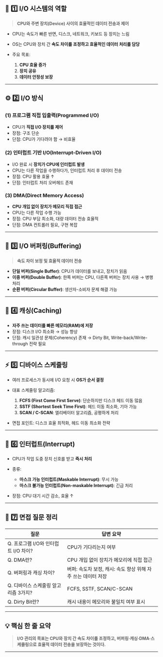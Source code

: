 <h2 id="🧠-1️⃣-io-시스템의-역할">🧠 1️⃣ I/O 시스템의 역할</h2>
<blockquote>
<p><strong>CPU와 주변 장치(Device) 사이의 효율적인 데이터 전송과 제어</strong></p>
</blockquote>
<ul>
<li><p>CPU는 속도가 빠른 반면, 디스크, 네트워크, 키보드 등 장치는 느림</p>
</li>
<li><p>OS는 CPU와 장치 간 <strong>속도 차이를 조정하고 효율적인 데이터 처리를 담당</strong></p>
</li>
<li><p>주요 목표:</p>
<ol>
<li><strong>CPU 효율 증가</strong></li>
<li><strong>장치 공유</strong></li>
<li><strong>데이터 안정성 보장</strong></li>
</ol>
</li>
</ul>
<hr />
<h2 id="⚙️-2️⃣-io-방식">⚙️ 2️⃣ I/O 방식</h2>
<h3 id="1-프로그램-직접-입출력programmed-io">(1) 프로그램 직접 입출력(Programmed I/O)</h3>
<ul>
<li>CPU가 <strong>직접 I/O 장치를 제어</strong></li>
<li>장점: 구조 단순</li>
<li>단점: CPU가 기다려야 함 → 비효율</li>
</ul>
<h3 id="2-인터럽트-기반-iointerrupt-driven-io">(2) 인터럽트 기반 I/O(Interrupt-Driven I/O)</h3>
<ul>
<li>I/O 완료 시 <strong>장치가 CPU에 인터럽트 발생</strong></li>
<li>CPU는 다른 작업을 수행하다가, 인터럽트 처리 후 데이터 전송</li>
<li>장점: CPU 활용 효율 ↑</li>
<li>단점: 인터럽트 처리 오버헤드 존재</li>
</ul>
<h3 id="3-dmadirect-memory-access">(3) DMA(Direct Memory Access)</h3>
<ul>
<li><strong>CPU 개입 없이 장치가 메모리 직접 접근</strong></li>
<li>CPU는 다른 작업 수행 가능</li>
<li>장점: CPU 부담 최소화, 대량 데이터 전송 효율적</li>
<li>단점: DMA 컨트롤러 필요, 구현 복잡</li>
</ul>
<hr />
<h2 id="🧩-3️⃣-io-버퍼링buffering">🧩 3️⃣ I/O 버퍼링(Buffering)</h2>
<blockquote>
<p><strong>속도 차이 보정 및 효율적 데이터 전송</strong></p>
</blockquote>
<ul>
<li><strong>단일 버퍼(Single Buffer)</strong>: CPU가 데이터를 보내고, 장치가 읽음</li>
<li><strong>이중 버퍼(Double Buffer)</strong>: 한쪽 버퍼는 CPU, 다른쪽 버퍼는 장치 사용 → 병행 처리</li>
<li><strong>순환 버퍼(Circular Buffer)</strong>: 생산자-소비자 문제 해결 가능</li>
</ul>
<hr />
<h2 id="🔄-4️⃣-캐싱caching">🔄 4️⃣ 캐싱(Caching)</h2>
<ul>
<li><strong>자주 쓰는 데이터를 빠른 메모리(RAM)에 저장</strong></li>
<li>장점: 디스크 I/O 최소화 → 성능 향상</li>
<li>단점: 캐시 일관성 문제(Coherency) 존재 → Dirty Bit, Write-back/Write-through 전략 필요</li>
</ul>
<hr />
<h2 id="⚡️-5️⃣-디바이스-스케줄링">⚡️ 5️⃣ 디바이스 스케줄링</h2>
<ul>
<li><p>여러 프로세스가 동시에 I/O 요청 시 <strong>OS가 순서 결정</strong></p>
</li>
<li><p>대표 스케줄링 알고리즘:</p>
<ol>
<li><strong>FCFS (First Come First Serve)</strong>: 단순하지만 디스크 헤드 이동 많음</li>
<li><strong>SSTF (Shortest Seek Time First)</strong>: 헤드 이동 최소화, 기아 가능</li>
<li><strong>SCAN / C-SCAN</strong>: 엘리베이터 알고리즘, 공평하게 처리</li>
</ol>
</li>
<li><p>면접 포인트: 디스크 효율 최적화, 헤드 이동 최소화 전략</p>
</li>
</ul>
<hr />
<h2 id="🧠-6️⃣-인터럽트interrupt">🧠 6️⃣ 인터럽트(Interrupt)</h2>
<ul>
<li><p>CPU가 작업 도중 장치 신호를 받고 <strong>즉시 처리</strong></p>
</li>
<li><p>종류:</p>
<ul>
<li><strong>마스크 가능 인터럽트(Maskable Interrupt)</strong>: 무시 가능</li>
<li><strong>마스크 불가능 인터럽트(Non-maskable Interrupt)</strong>: 긴급 처리</li>
</ul>
</li>
<li><p>장점: CPU 대기 시간 감소, 효율 ↑</p>
</li>
</ul>
<hr />
<h2 id="💬-7️⃣-면접-질문-정리">💬 7️⃣ 면접 질문 정리</h2>
<table>
<thead>
<tr>
<th>질문</th>
<th>답변 요약</th>
</tr>
</thead>
<tbody><tr>
<td>Q. 프로그램 I/O와 인터럽트 I/O 차이?</td>
<td>CPU가 기다리는지 여부</td>
</tr>
<tr>
<td>Q. DMA란?</td>
<td>CPU 개입 없이 장치가 메모리에 직접 접근</td>
</tr>
<tr>
<td>Q. 버퍼링과 캐싱 차이?</td>
<td>버퍼: 속도차 보정, 캐시: 속도 향상 위해 자주 쓰는 데이터 저장</td>
</tr>
<tr>
<td>Q. 디바이스 스케줄링 알고리즘 3가지?</td>
<td>FCFS, SSTF, SCAN/C-SCAN</td>
</tr>
<tr>
<td>Q. Dirty Bit란?</td>
<td>캐시 내용이 메모리와 불일치 여부 표시</td>
</tr>
</tbody></table>
<hr />
<h2 id="💡-핵심-한-줄-요약">💡 핵심 한 줄 요약</h2>
<blockquote>
<p><strong>I/O 관리의 목표는 CPU와 장치 간 속도 차이를 조정하고, 버퍼링·캐싱·DMA·스케줄링으로 효율적 데이터 전송을 보장하는 것이다.</strong></p>
</blockquote>
<hr />